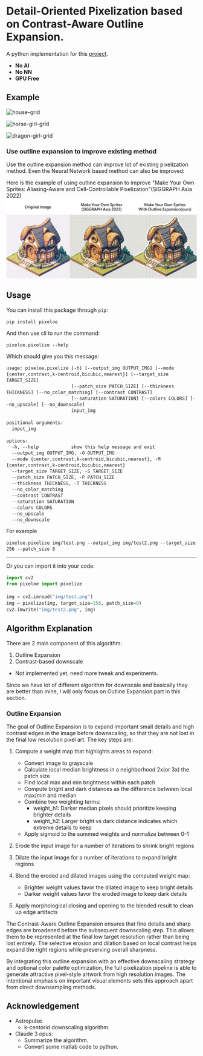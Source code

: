 # Detail-Oriented Pixelization based on Contrast-Aware Outline Expansion.

A python implementation for this [project](https://github.com/KohakuBlueleaf/PixelOE-matlab).

- **No AI**
- **No NN**
- **GPU Free**

## Example

![house-grid](demo/house-grid.png)

![horse-girl-grid](demo/horse-girl-grid.png)

![dragon-girl-grid](demo/dragon-girl-grid.png)

### Use outline expansion to improve existing method
Use the outline expansion method can improve lot of existing pixelization method.
Even the Neural Network based method can also be improved:

Here is the example of using outline expansion to improve "Make Your Own Sprites: Aliasing-Aware and Cell-Controllable Pixelization"(SIGGRAPH Asia 2022)
![make-your-own-sprites](demo/house-make-your-own-sprites.png)

## Usage

You can install this package through `pip`:

```
pip install pixeloe
```

And then use cli to run the command:
```
pixeloe.pixelize --help
```

Which should give you this message:
```
usage: pixeloe.pixelize [-h] [--output_img OUTPUT_IMG] [--mode {center,contrast,k-centroid,bicubic,nearest}] [--target_size TARGET_SIZE]
                        [--patch_size PATCH_SIZE] [--thickness THICKNESS] [--no_color_matching] [--contrast CONTRAST]
                        [--saturation SATURATION] [--colors COLORS] [--no_upscale] [--no_downscale]
                        input_img

positional arguments:
  input_img

options:
  -h, --help            show this help message and exit
  --output_img OUTPUT_IMG, -O OUTPUT_IMG
  --mode {center,contrast,k-centroid,bicubic,nearest}, -M {center,contrast,k-centroid,bicubic,nearest}
  --target_size TARGET_SIZE, -S TARGET_SIZE
  --patch_size PATCH_SIZE, -P PATCH_SIZE
  --thickness THICKNESS, -T THICKNESS
  --no_color_matching
  --contrast CONTRAST
  --saturation SATURATION
  --colors COLORS
  --no_upscale
  --no_downscale
```

For example
```
pixeloe.pixelize img/test.png --output_img img/test2.png --target_size 256 --patch_size 8
```

---

Or you can import it into your code:

```python
import cv2
from pixeloe import pixelize

img = cv2.imread("img/test.png")
img = pixelize(img, target_size=256, patch_size=8)
cv2.imwrite("img/test2.png", img)
```

## Algorithm Explanation
There are 2 main component of this algorithm:
1. Outline Expansion
2. Contrast-based downscale
  * Not implemented yet, need more tweak and experiments.

Since we have lot of different algorithm for downscale and basically they are better than mine, I will only focus on Outline Expansion part in this section.

### Outline Expansion

The goal of Outline Expansion is to expand important small details and high contrast edges in the image before downscaling, so that they are not lost in the final low resolution pixel art. The key steps are:

1. Compute a weight map that highlights areas to expand:
   - Convert image to grayscale
   - Calculate local median brightness in a neighborhood 2x(or 3x) the patch size
   - Find local max and min brightness within each patch 
   - Compute bright and dark distances as the difference between local max/min and median
   - Combine two weighting terms:
     - weight_h1: Darker median pixels should prioritize keeping brighter details
     - weight_h2: Larger bright vs dark distance indicates which extreme details to keep
   - Apply sigmoid to the summed weights and normalize between 0-1

2. Erode the input image for a number of iterations to shrink bright regions

3. Dilate the input image for a number of iterations to expand bright regions

4. Blend the eroded and dilated images using the computed weight map:
   - Brighter weight values favor the dilated image to keep bright details
   - Darker weight values favor the eroded image to keep dark details

5. Apply morphological closing and opening to the blended result to clean up edge artifacts

The Contrast-Aware Outline Expansion ensures that fine details and sharp edges are broadened before the subsequent downscaling step. This allows them to be represented at the final low target resolution rather than being lost entirely. The selective erosion and dilation based on local contrast helps expand the right regions while preserving overall sharpness.

By integrating this outline expansion with an effective downscaling strategy and optional color palette optimization, the full pixelization pipeline is able to generate attractive pixel-style artwork from high resolution images. The intentional emphasis on important visual elements sets this approach apart from direct downsampling methods.

## Acknowledgement
* Astropulse
  * k-centorid downscaling algorithm.
* Claude 3 opus: 
  * Summarize the algorithm.
  * Convert some matlab code to python.

